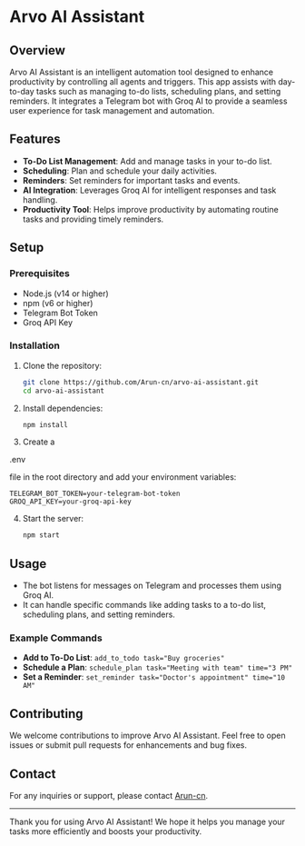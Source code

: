 # Arvo AI Assistant

## Overview
Arvo AI Assistant is an intelligent automation tool designed to enhance productivity by controlling all agents and triggers. This app assists with day-to-day tasks such as managing to-do lists, scheduling plans, and setting reminders. It integrates a Telegram bot with Groq AI to provide a seamless user experience for task management and automation.
## Features
- **To-Do List Management**: Add and manage tasks in your to-do list.
- **Scheduling**: Plan and schedule your daily activities.
- **Reminders**: Set reminders for important tasks and events.
- **AI Integration**: Leverages Groq AI for intelligent responses and task handling.
- **Productivity Tool**: Helps improve productivity by automating routine tasks and providing timely reminders.

## Setup

### Prerequisites
- Node.js (v14 or higher)
- npm (v6 or higher)
- Telegram Bot Token
- Groq API Key

### Installation

1. Clone the repository:
   ```sh
   git clone https://github.com/Arun-cn/arvo-ai-assistant.git
   cd arvo-ai-assistant
   ```

2. Install dependencies:
   ```sh
   npm install
   ```

3. Create a 

.env

 file in the root directory and add your environment variables:
   ```plaintext
   TELEGRAM_BOT_TOKEN=your-telegram-bot-token
   GROQ_API_KEY=your-groq-api-key
   ```

4. Start the server:
   ```sh
   npm start
   ```

## Usage
- The bot listens for messages on Telegram and processes them using Groq AI.
- It can handle specific commands like adding tasks to a to-do list, scheduling plans, and setting reminders.

### Example Commands
- **Add to To-Do List**: `add_to_todo task="Buy groceries"`
- **Schedule a Plan**: `schedule_plan task="Meeting with team" time="3 PM"`
- **Set a Reminder**: `set_reminder task="Doctor's appointment" time="10 AM"`

## Contributing
We welcome contributions to improve Arvo AI Assistant. Feel free to open issues or submit pull requests for enhancements and bug fixes.


## Contact
For any inquiries or support, please contact [Arun-cn](https://github.com/Arun-cn).

---

Thank you for using Arvo AI Assistant! We hope it helps you manage your tasks more efficiently and boosts your productivity.
```
